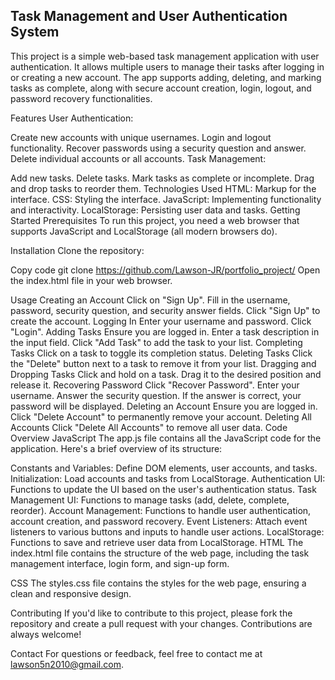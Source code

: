 Task Management and User Authentication System
--
This project is a simple web-based task management application with user authentication. It allows multiple users to manage their tasks after logging in or creating a new account. The app supports adding, deleting, and marking tasks as complete, along with secure account creation, login, logout, and password recovery functionalities.

Features
User Authentication:

Create new accounts with unique usernames.
Login and logout functionality.
Recover passwords using a security question and answer.
Delete individual accounts or all accounts.
Task Management:

Add new tasks.
Delete tasks.
Mark tasks as complete or incomplete.
Drag and drop tasks to reorder them.
Technologies Used
HTML: Markup for the interface.
CSS: Styling the interface.
JavaScript: Implementing functionality and interactivity.
LocalStorage: Persisting user data and tasks.
Getting Started
Prerequisites
To run this project, you need a web browser that supports JavaScript and LocalStorage (all modern browsers do).

Installation
Clone the repository:

Copy code
git clone https://github.com/Lawson-JR/portfolio_project/
Open the index.html file in your web browser.

Usage
Creating an Account
Click on "Sign Up".
Fill in the username, password, security question, and security answer fields.
Click "Sign Up" to create the account.
Logging In
Enter your username and password.
Click "Login".
Adding Tasks
Ensure you are logged in.
Enter a task description in the input field.
Click "Add Task" to add the task to your list.
Completing Tasks
Click on a task to toggle its completion status.
Deleting Tasks
Click the "Delete" button next to a task to remove it from your list.
Dragging and Dropping Tasks
Click and hold on a task.
Drag it to the desired position and release it.
Recovering Password
Click "Recover Password".
Enter your username.
Answer the security question.
If the answer is correct, your password will be displayed.
Deleting an Account
Ensure you are logged in.
Click "Delete Account" to permanently remove your account.
Deleting All Accounts
Click "Delete All Accounts" to remove all user data.
Code Overview
JavaScript
The app.js file contains all the JavaScript code for the application. Here's a brief overview of its structure:

Constants and Variables: Define DOM elements, user accounts, and tasks.
Initialization: Load accounts and tasks from LocalStorage.
Authentication UI: Functions to update the UI based on the user's authentication status.
Task Management UI: Functions to manage tasks (add, delete, complete, reorder).
Account Management: Functions to handle user authentication, account creation, and password recovery.
Event Listeners: Attach event listeners to various buttons and inputs to handle user actions.
LocalStorage: Functions to save and retrieve user data from LocalStorage.
HTML
The index.html file contains the structure of the web page, including the task management interface, login form, and sign-up form.

CSS
The styles.css file contains the styles for the web page, ensuring a clean and responsive design.

Contributing
If you'd like to contribute to this project, please fork the repository and create a pull request with your changes. Contributions are always welcome!

Contact
For questions or feedback, feel free to contact me at lawson5n2010@gmail.com.
